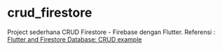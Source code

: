 # crud_firestore

Project sederhana CRUD Firestore - Firebase dengan Flutter.
Referensi : [Flutter and Firestore Database: CRUD example](https://www.kindacode.com/article/flutter-firestore-database/)
